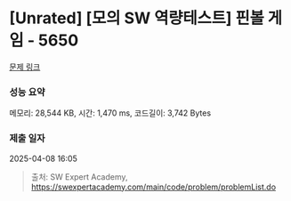 # [Unrated] [모의 SW 역량테스트] 핀볼 게임 - 5650 

[문제 링크](https://swexpertacademy.com/main/code/problem/problemDetail.do?contestProbId=AWXRF8s6ezEDFAUo) 

### 성능 요약

메모리: 28,544 KB, 시간: 1,470 ms, 코드길이: 3,742 Bytes

### 제출 일자

2025-04-08 16:05



> 출처: SW Expert Academy, https://swexpertacademy.com/main/code/problem/problemList.do
